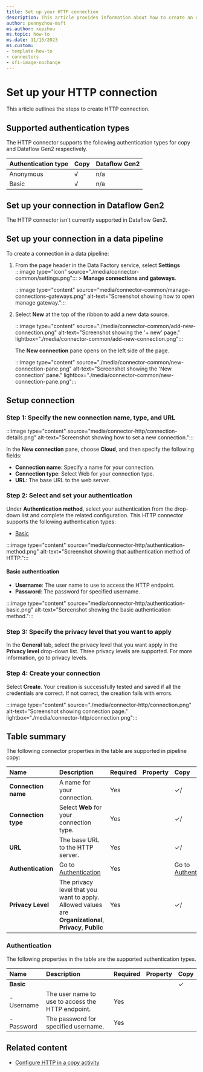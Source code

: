 ```yaml
---
title: Set up your HTTP connection
description: This article provides information about how to create an HTTP connection in Microsoft Fabric.
author: pennyzhou-msft
ms.author: xupzhou
ms.topic: how-to
ms.date: 11/15/2023
ms.custom:
- template-how-to
- connectors
- sfi-image-nochange
---
```


# Set up your HTTP connection

This article outlines the steps to create HTTP connection.

## Supported authentication types

The HTTP connector supports the following authentication types for copy and Dataflow Gen2 respectively.  

|Authentication type |Copy |Dataflow Gen2 |
|:---|:---|:---|
|Anonymous| √ | n/a |
|Basic| √ | n/a |

## Set up your connection in Dataflow Gen2

The HTTP connector isn't currently supported in Dataflow Gen2.

## Set up your connection in a data pipeline

To create a connection in a data pipeline:

1. From the page header in the Data Factory service, select **Settings** :::image type="icon" source="./media/connector-common/settings.png"::: > **Manage connections and gateways**.

   :::image type="content" source="media/connector-common/manage-connections-gateways.png" alt-text="Screenshot showing how to open manage gateway.":::

2. Select **New** at the top of the ribbon to add a new data source.

    :::image type="content" source="./media/connector-common/add-new-connection.png" alt-text="Screenshot showing the '+ new' page." lightbox="./media/connector-common/add-new-connection.png":::

    The **New connection** pane opens on the left side of the page.

    :::image type="content" source="./media/connector-common/new-connection-pane.png" alt-text="Screenshot showing the 'New connection' pane." lightbox="./media/connector-common/new-connection-pane.png":::

## Setup connection

### Step 1: Specify the new connection name, type, and URL

   :::image type="content" source="media/connector-http/connection-details.png" alt-text="Screenshot showing how to set a new connection.":::

In the **New connection** pane, choose **Cloud**, and then specify the following fields:

- **Connection name**: Specify a name for your connection.
- **Connection type**: Select Web for your connection type.
- **URL**: The base URL to the web server.

### Step 2:  Select and set your authentication

Under **Authentication method**, select your authentication from the drop-down list and complete the related configuration. This HTTP connector supports the following authentication types:

- [Basic](#basic-authentication)

:::image type="content" source="media/connector-http/authentication-method.png" alt-text="Screenshot showing that authentication method of HTTP.":::

#### Basic authentication

- **Username**: The user name to use to access the HTTP endpoint.
- **Password**: The password for specified username.

:::image type="content" source="media/connector-http/authentication-basic.png" alt-text="Screenshot showing the basic authentication method.":::

### Step 3: Specify the privacy level that you want to apply

In the **General** tab, select the privacy level that you want apply in the **Privacy level** drop-down list. Three privacy levels are supported. For more information, go to privacy levels.

### Step 4: Create your connection

Select **Create**. Your creation is successfully tested and saved if all the credentials are correct. If not correct, the creation fails with errors.

:::image type="content" source="./media/connector-http/connection.png" alt-text="Screenshot showing connection page." lightbox="./media/connector-http/connection.png":::

## Table summary

The following connector properties in the table are supported in pipeline copy:

|Name|Description|Required|Property|Copy|
|:---|:---|:---|:---|:---|
|**Connection name**|A name for your connection.|Yes||✓/|
|**Connection type**|Select **Web** for your connection type.|Yes||✓/|
|**URL**|The base URL to the HTTP server.|Yes||✓/|
|**Authentication**|Go to [Authentication](#authentication) |Yes||Go to  [Authentication](#authentication)|
|**Privacy Level**|The privacy level that you want to apply. Allowed values are **Organizational**, **Privacy**, **Public**|Yes||✓/|

### Authentication

The following properties in the table are the supported authentication types.

|Name|Description|Required|Property|Copy|
|:---|:---|:---|:---|:---|
|**Basic**||||✓|
|- Username|The user name to use to access the HTTP endpoint.|Yes |||
|- Password|The password for specified username.|Yes |||

## Related content

- [Configure HTTP in a copy activity](connector-http-copy-activity.md)
